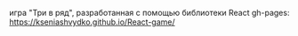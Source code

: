 игра "Три в ряд", разработанная с помощью библиотеки React 
gh-pages: https://kseniashvydko.github.io/React-game/



